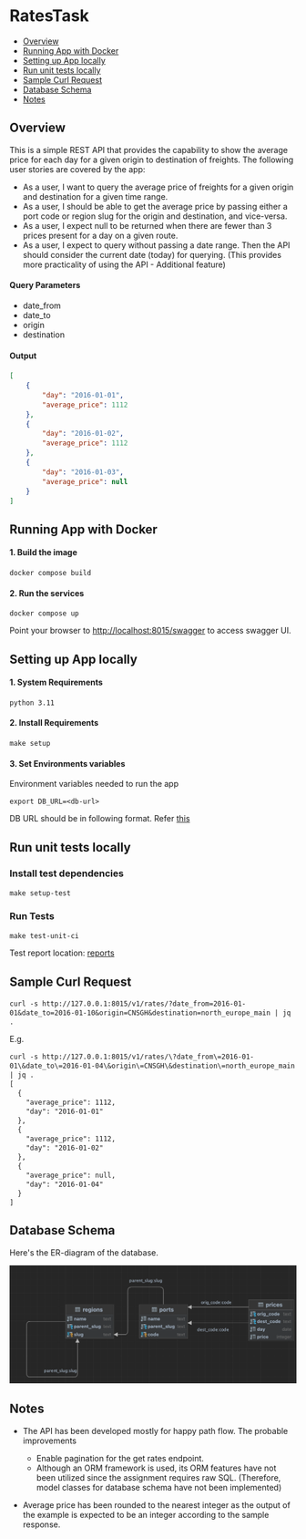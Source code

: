 # RatesTask

- [Overview](#Overview)<br/>
- [Running App with Docker](#Running-App-with-Docker)<br/>
- [Setting up App locally](#Setting-up-App-locally)<br/>
- [Run unit tests locally](#Run-unit-tests-locally)<br/>
- [Sample Curl Request](Sample-Curl-Request)<br/>
- [Database Schema](#Database-Schema)<br/>
- [Notes](#Notes)<br/>

## Overview
This is a simple REST API that provides the capability to show the average price for each day for a given origin to destination of freights. 
The following user stories are covered by the app:

* As a user, I want to query the average price of freights for a given origin and destination for a given time range.
* As a user, I should be able to get the average price by passing either a port code or region slug for the origin and destination, and vice-versa.
* As a user, I expect null to be returned when there are fewer than 3 prices present for a day on a given route.
* As a user, I expect to query without passing a date range. Then the API should consider the current date (today) for querying. 
(This provides more practicality of using the API - Additional feature)

#### Query Parameters
- date_from
- date_to
- origin
- destination

#### Output
```json
[
    {
        "day": "2016-01-01",
        "average_price": 1112
    },
    {
        "day": "2016-01-02",
        "average_price": 1112
    },
    {
        "day": "2016-01-03",
        "average_price": null
    }
]
```

## Running App with Docker

#### 1. Build the image

```shell
docker compose build
```

#### 2. Run the services

```shell
docker compose up
```
Point your browser to [http://localhost:8015/swagger](http://localhost:8015/swagger) to access swagger UI.


## Setting up App locally

#### 1. System Requirements

```shell
python 3.11
```

#### 2. Install Requirements

```shell
make setup
```

#### 3. Set Environments variables

Environment variables needed to run the app
```shell
export DB_URL=<db-url>
```
DB URL should be in following format. Refer [this](https://docs.sqlalchemy.org/en/20/core/engines.html#postgresql)

## Run unit tests locally

### Install test dependencies
```shell
make setup-test
```

### Run Tests
```shell
make test-unit-ci
```

Test report location: [reports](reports)

## Sample Curl Request
```shell
curl -s http://127.0.0.1:8015/v1/rates/?date_from=2016-01-01&date_to=2016-01-10&origin=CNSGH&destination=north_europe_main | jq .
```

E.g.

```shell
curl -s http://127.0.0.1:8015/v1/rates/\?date_from\=2016-01-01\&date_to\=2016-01-04\&origin\=CNSGH\&destination\=north_europe_main | jq .
[
  {
    "average_price": 1112,
    "day": "2016-01-01"
  },
  {
    "average_price": 1112,
    "day": "2016-01-02"
  },
  {
    "average_price": null,
    "day": "2016-01-04"
  }
]
```

## Database Schema
Here's the ER-diagram of the database.

![ER-Diagram.png](resources%2Fstatic%2FER-Diagram.png)

## Notes
* The API has been developed mostly for happy path flow. The probable improvements
  * Enable pagination for the get rates endpoint.
  * Although an ORM framework is used, its ORM features have not been utilized since the assignment requires raw SQL.
    (Therefore, model classes for database schema have not been implemented)
  
* Average price has been rounded to the nearest integer as the output of the example is expected to be an integer according to the sample response.